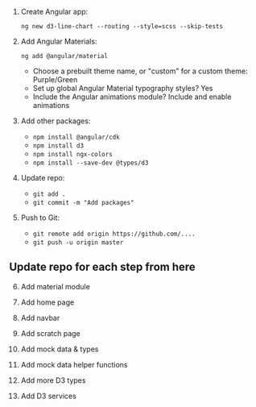 1. Create Angular app:

	`ng new d3-line-chart --routing --style=scss --skip-tests`

2. Add Angular Materials:

	`ng add @angular/material`

	- Choose a prebuilt theme name, or "custom" for a custom theme: Purple/Green
	- Set up global Angular Material typography styles? Yes
	- Include the Angular animations module? Include and enable animations

3. Add other packages:

	- `npm install @angular/cdk`
	- `npm install d3`
	- `npm install ngx-colors`
	- `npm install --save-dev @types/d3`

4. Update repo:

	- `git add .`
	- `git commit -m "Add packages"`

5. Push to Git:

	- `git remote add origin https://github.com/....`
	- `git push -u origin master`

## Update repo for each step from here

6. Add material module

7. Add home page

8. Add navbar

9. Add scratch page

10. Add mock data & types

11. Add mock data helper functions

12. Add more D3 types

13. Add D3 services
